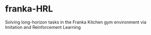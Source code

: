 # franka-HRL
Solving long-horizon tasks in the Franka Kitchen gym environment via Imitation and Reinforcement Learning
